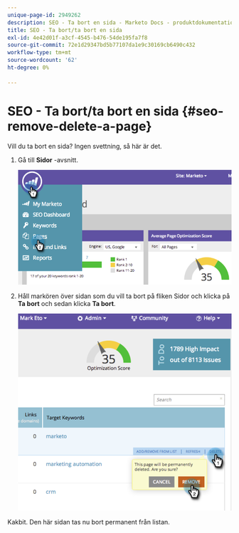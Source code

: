 ```yaml
---
unique-page-id: 2949262
description: SEO - Ta bort en sida - Marketo Docs - produktdokumentation
title: SEO - Ta bort/ta bort en sida
exl-id: 4e42d01f-a3cf-4545-b476-54de195fa7f8
source-git-commit: 72e1d29347bd5b77107da1e9c30169cb6490c432
workflow-type: tm+mt
source-wordcount: '62'
ht-degree: 0%

---
```


# SEO - Ta bort/ta bort en sida {#seo-remove-delete-a-page}

Vill du ta bort en sida? Ingen svettning, så här är det.

1. Gå till **Sidor** -avsnitt.

   ![](assets/image2014-9-18-13-3a58-3a33.png)

1. Håll markören över sidan som du vill ta bort på fliken Sidor och klicka på **Ta bort** och sedan klicka **Ta bort**.

   ![](assets/image2014-9-18-13-3a58-3a39.png)

Kakbit. Den här sidan tas nu bort permanent från listan.
